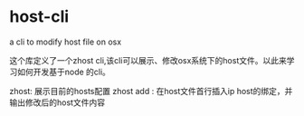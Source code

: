 # host-cli
a cli to modify host file on osx

这个库定义了一个zhost cli,该cli可以展示、修改osx系统下的host文件。以此来学习如何开发基于node 的cli。

zhost: 展示目前的hosts配置
zhost add <ip> <host>: 在host文件首行插入ip host的绑定，并输出修改后的host文件内容

